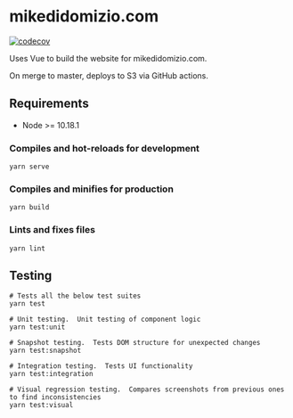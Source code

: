 # mikedidomizio.com

[![codecov](https://codecov.io/gh/mikedidomizio/mikedidomizio.com/branch/master/graph/badge.svg?token=T9EZW2D26M)](https://codecov.io/gh/mikedidomizio/mikedidomizio.com)

Uses Vue to build the website for mikedidomizio.com.

On merge to master, deploys to S3 via GitHub actions.

## Requirements

- Node >= 10.18.1

### Compiles and hot-reloads for development
```
yarn serve
```

### Compiles and minifies for production
```
yarn build
```

### Lints and fixes files
```
yarn lint
```

## Testing

```
# Tests all the below test suites
yarn test

# Unit testing.  Unit testing of component logic
yarn test:unit

# Snapshot testing.  Tests DOM structure for unexpected changes
yarn test:snapshot

# Integration testing.  Tests UI functionality
yarn test:integration

# Visual regression testing.  Compares screenshots from previous ones to find inconsistencies
yarn test:visual
```
